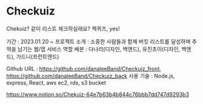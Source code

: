 # Checkuiz

Chekuiz?
같이 리스트 체크하실래요? 첵퀴즈, yes!

기간 : 2023.01.20 ~
프로젝트 소개 : 소중한 사람들과 함께 버킷 리스트를 달성하며 추억을 남기는 웹/앱 서비스
역할 배분 : 다나리(디자인, 백엔드), 유진초이(디자인, 백엔드), 가드니(프런트엔드)

Github URL : https://github.com/danaleeBand/Checkuiz_front, https://github.com/danaleeBand/Checkuiz_back
사용 기술 : Node.js, express, React, aws ec2, rds, s3 bucket


https://www.notion.so/Chekuiz-64e7b63b4b844c76bbb7dd747d9293b3

